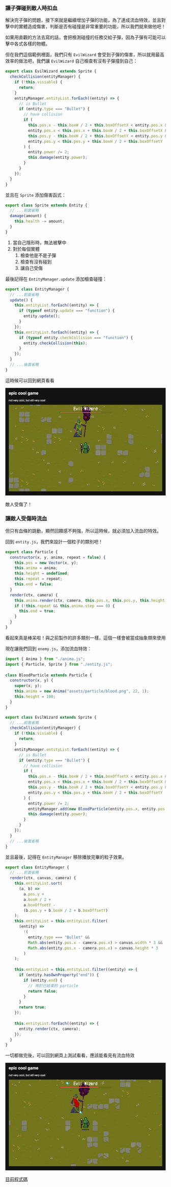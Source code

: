 

### 讓子彈碰到敵人時扣血

解決完子彈的問題，接下來就是繼續增加子彈的功能，為了達成流血特效，並且對擊中的實體造成傷害，判斷是否有碰撞是非常重要的功能，所以我們就來做他吧！

如果用直觀的方法去寫的話，會把檢測碰撞的任務交給子彈，因為子彈有可能可以擊中各式各樣的物體。

但在我們這個範例裡面，我們只有 `EvilWizard` 會受到子彈的傷害，所以就用最高效率的做法吧，我們讓 `EvilWizard` 自己檢查有沒有子彈撞到自己：

```js
export class EvilWizard extends Sprite {
  checkCollision(entityManager) {
    if (!this.visiable) {
      return;
    }
    entityManager.entityList.forEach((entity) => {
      // is Bullet
      if (entity.type === "Bullet") {
        // have collision
        if (
          this.pos.x - this.boxW / 2 + this.boxOffsetX < entity.pos.x &&
          entity.pos.x < this.pos.x + this.boxW / 2 + this.boxOffsetX &&
          this.pos.y - this.boxH / 2 + this.boxOffsetY < entity.pos.y &&
          entity.pos.y < this.pos.y + this.boxH / 2 + this.boxOffsetY
        ) {
          entity.power /= 2;
          this.damage(entity.power);
        }
      }
    });
  }
}
```

並且在 `Sprite` 添加傷害函式：

```js
export class Sprite extends Entity {
  // ...前面省略
  damage(amount) {
    this.health -= amount;
  }
}
```

1. 當自己隱形時，無法被擊中
2. 對於每個實體
   1. 檢查他是不是子彈
   2. 檢查有沒有碰到
   3. 讓自己受傷

最後記得在 `EntityManager.update` 添加檢查碰撞：

```js
export class EntityManager {
  // ...前面省略
  update() {
    this.entityList.forEach((entity) => {
      if (typeof entity.update === "function") {
        entity.update();
      }
    });
    this.entityList.forEach((entity) => {
      if (typeof entity.checkCollision === "function") {
        entity.checkCollision(this);
      }
    });
  }
  // ...後面省略
}
```

這時候可以回到網頁看看

![boss damaged](/pictures/boss_damaged.png)

敵人受傷了！

### 讓敵人受傷時流血

但只有血條的跳動，顯然回饋感不夠強，所以這時候，就必須加入流血的特效。

回到 `entity.js`，我們來設計一個粒子的類別吧！

```js
export class Particle {
  constructor(x, y, anima, repeat = false) {
    this.pos = new Vector(x, y);
    this.anima = anima;
    this.height = undefined;
    this.repeat = repeat;
    this.end = false;
  }
  render(ctx, camera) {
    this.anima.render(ctx, camera, this.pos.x, this.pos.y, this.height);
    if (!this.repeat && this.anima.step === 0) {
      this.end = true;
    }
  }
}
```

看起來真是棒呆啦！與之前製作的許多類別一樣，這個一樣會被當成抽象類來使用

現在讓我們回到 `enemy.js`，添加流血特效：

```js
import { Anima } from "./anima.js";
import { Particle, Sprite } from "./entity.js";

class BloodParticle extends Particle {
  constructor(x, y) {
    super(x, y);
    this.anima = new Anima("assets/particle/blood.png", 22, 1);
    this.height = 100;
  }
}
```

```js
export class EvilWizard extends Sprite {
  // ...前面省略
  checkCollision(entityManager) {
    if (!this.visiable) {
      return;
    }
    entityManager.entityList.forEach((entity) => {
      // is Bullet
      if (entity.type === "Bullet") {
        // have collision
        if (
          this.pos.x - this.boxW / 2 + this.boxOffsetX < entity.pos.x &&
          entity.pos.x < this.pos.x + this.boxW / 2 + this.boxOffsetX &&
          this.pos.y - this.boxH / 2 + this.boxOffsetY < entity.pos.y &&
          entity.pos.y < this.pos.y + this.boxH / 2 + this.boxOffsetY
        ) {
          entity.power /= 2;
          entityManager.add(new BloodParticle(entity.pos.x, entity.pos.y));
          this.damage(entity.power);
        }
      }
    });
  }
  // ...後面省略
}
```

並且最後，記得在 `EntityManager` 移除播放完畢的粒子效果。

```js
export class EntityManager {
  // ...前面省略
  render(ctx, canvas, camera) {
    this.entityList.sort(
      (a, b) =>
        a.pos.y +
        a.boxH / 2 +
        a.boxOffsetY -
        (b.pos.y + b.boxH / 2 + b.boxOffsetY)
    );
    this.entityList = this.entityList.filter(
      (entity) =>
        !(
          entity.type === "Bullet" &&
          Math.abs(entity.pos.x - camera.pos.x) > canvas.width * 3 &&
          Math.abs(entity.pos.x - camera.pos.x) > canvas.height * 3
        )
    );

    this.entityList = this.entityList.filter((entity) => {
      if (entity.hasOwnProperty("end")) {
        if (entity.end) {
          // 用於已結束的 particle
          return false;
        }
      }
      return true;
    });

    this.entityList.forEach((entity) => {
      entity.render(ctx, camera);
    });
  }
}
```

一切都做完後，可以回到網頁上測試看看，應該能看見有流血特效

![enemy bleed](/pictures/enemy_bleed.png)

[目前程式碼](https://github.com/coding-impact/coding-impact.github.io/blob/main/saves/bullet_collision)